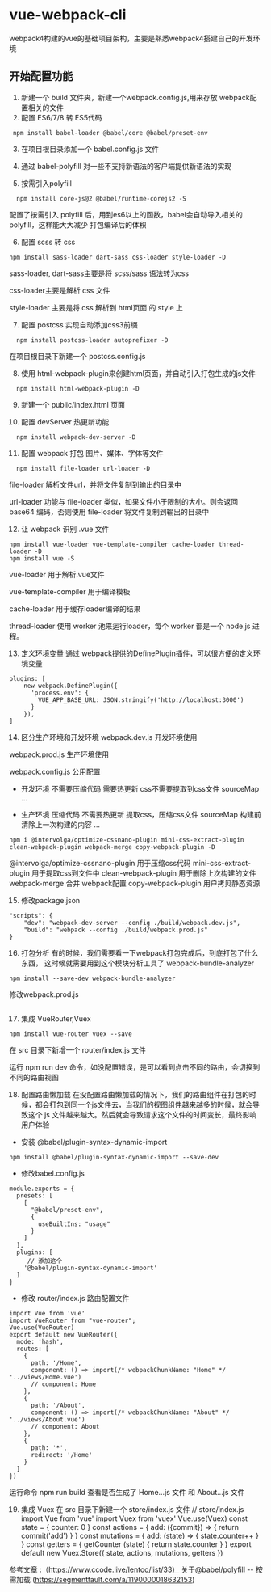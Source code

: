 # vue-webpack-cli
webpack4构建的vue的基础项目架构，主要是熟悉webpack4搭建自己的开发环境

## 开始配置功能
1. 新建一个 build 文件夹，新建一个webpack.config.js,用来存放 webpack配置相关的文件
2. 配置 ES6/7/8 转 ES5代码
```
 npm install babel-loader @babel/core @babel/preset-env 
```
3. 在项目根目录添加一个 babel.config.js 文件

4. 通过 babel-polyfill 对一些不支持新语法的客户端提供新语法的实现
5. 按需引入polyfill
```
  npm install core-js@2 @babel/runtime-corejs2 -S
```
配置了按需引入 polyfill 后，用到es6以上的函数，babel会自动导入相关的polyfill，这样能大大减少 打包编译后的体积

6. 配置 scss 转 css
```
npm install sass-loader dart-sass css-loader style-loader -D
``` 
sass-loader, dart-sass主要是将 scss/sass 语法转为css

css-loader主要是解析 css 文件

style-loader 主要是将 css 解析到 html页面 的 style 上

7. 配置 postcss 实现自动添加css3前缀
```
  npm install postcss-loader autoprefixer -D
```
在项目根目录下新建一个 postcss.config.js

8. 使用 html-webpack-plugin来创建html页面，并自动引入打包生成的js文件
```
  npm install html-webpack-plugin -D
```

9. 新建一个 public/index.html 页面

10. 配置 devServer 热更新功能
```
  npm install webpack-dev-server -D
```

11. 配置 webpack 打包 图片、媒体、字体等文件
```
  npm install file-loader url-loader -D
```
file-loader 解析文件url，并将文件复制到输出的目录中

url-loader 功能与 file-loader 类似，如果文件小于限制的大小。则会返回 base64 编码，否则使用 file-loader 将文件复制到输出的目录中

12. 让 webpack 识别 .vue 文件
```
npm install vue-loader vue-template-compiler cache-loader thread-loader -D
npm install vue -S
```
vue-loader 用于解析.vue文件

vue-template-compiler 用于编译模板

cache-loader 用于缓存loader编译的结果

thread-loader 使用 worker 池来运行loader，每个 worker 都是一个 node.js 进程。

13.  定义环境变量
通过 webpack提供的DefinePlugin插件，可以很方便的定义环境变量
```
plugins: [
    new webpack.DefinePlugin({
      'process.env': {
        VUE_APP_BASE_URL: JSON.stringify('http://localhost:3000')
      }
    }),
]
```

14. 区分生产环境和开发环境
webpack.dev.js 开发环境使用

webpack.prod.js 生产环境使用

webpack.config.js 公用配置

- 开发环境
不需要压缩代码
需要热更新
css不需要提取到css文件
sourceMap
…

- 生产环境
压缩代码
不需要热更新
提取css，压缩css文件
sourceMap
构建前清除上一次构建的内容
…

```
npm i @intervolga/optimize-cssnano-plugin mini-css-extract-plugin clean-webpack-plugin webpack-merge copy-webpack-plugin -D
```

@intervolga/optimize-cssnano-plugin 用于压缩css代码
mini-css-extract-plugin 用于提取css到文件中
clean-webpack-plugin 用于删除上次构建的文件
webpack-merge 合并 webpack配置
copy-webpack-plugin 用户拷贝静态资源

15.  修改package.json
```
"scripts": {
    "dev": "webpack-dev-server --config ./build/webpack.dev.js",
    "build": "webpack --config ./build/webpack.prod.js"
}
```

16. 打包分析
有的时候，我们需要看一下webpack打包完成后，到底打包了什么东西，
这时候就需要用到这个模块分析工具了 webpack-bundle-analyzer
```
npm install --save-dev webpack-bundle-analyzer
```
修改webpack.prod.js
```

```

17. 集成 VueRouter,Vuex
```
npm install vue-router vuex --save
```
在 src 目录下新增一个 router/index.js 文件

运行 npm run dev 命令，如没配置错误，是可以看到点击不同的路由，会切换到不同的路由视图

18. 配置路由懒加载
在没配置路由懒加载的情况下，我们的路由组件在打包的时候，都会打包到同一个js文件去，当我们的视图组件越来越多的时候，就会导致这个 js 文件越来越大。然后就会导致请求这个文件的时间变长，最终影响用户体验
- 安装 @babel/plugin-syntax-dynamic-import
```
npm install @babel/plugin-syntax-dynamic-import --save-dev
```
- 修改babel.config.js
```
module.exports = {
  presets: [
    [
      "@babel/preset-env",
      {
        useBuiltIns: "usage"
      }
    ]
  ],
  plugins: [
     // 添加这个
    '@babel/plugin-syntax-dynamic-import'
  ]
}
````

- 修改 router/index.js 路由配置文件
```
import Vue from 'vue'
import VueRouter from "vue-router";
Vue.use(VueRouter)
export default new VueRouter({
  mode: 'hash',
  routes: [
    {
      path: '/Home',
      component: () => import(/* webpackChunkName: "Home" */ '../views/Home.vue')
      // component: Home
    },
    {
      path: '/About',
      component: () => import(/* webpackChunkName: "About" */ '../views/About.vue')
      // component: About
    },
    {
      path: '*',
      redirect: '/Home'
    }
  ]
})
```
运行命令 npm run build
查看是否生成了 Home...js 文件 和 About...js 文件

19. 集成 Vuex
在 src 目录下新建一个 store/index.js 文件
// store/index.js
import Vue from 'vue'
import Vuex from 'vuex'
Vue.use(Vuex)
const state = {
  counter: 0
}
const actions = {
  add: ({commit}) => {
    return commit('add')
  }
}
const mutations = {
  add: (state) => {
    state.counter++
  }
}
const getters = {
  getCounter (state) {
    return state.counter
  }
}
export default new Vuex.Store({
  state,
  actions,
  mutations,
  getters
})


参考文章 :（https://www.ccode.live/lentoo/list/33）
关于@babel/polyfill -- 按需加载 (https://segmentfault.com/a/1190000018632153)
